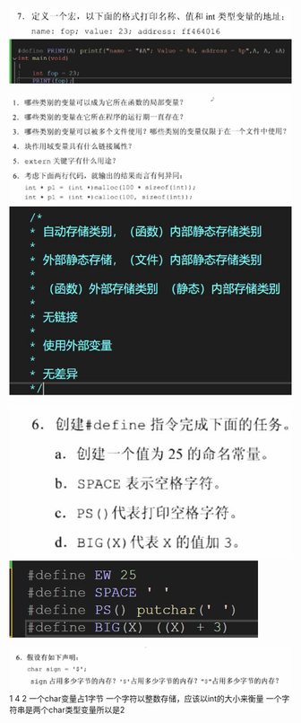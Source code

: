 ![输入图片说明](/imgs/2024-05-13/m1x7ajJzyaCjY648.jpeg)
![输入图片说明](/imgs/2024-05-13/XPY7ENbxpD1yeobD.png)


![输入图片说明](/imgs/2024-05-13/WXwjyGa9pC9vfGIp.jpeg)
![输入图片说明](/imgs/2024-05-13/746JmYcGgM1mtsjw.png)


![输入图片说明](/imgs/2024-05-13/5QZ8Fxap2Gahsl2T.jpeg)
![输入图片说明](/imgs/2024-05-13/FQargpKtH6y2lZa1.png)


![输入图片说明](/imgs/2024-05-13/6wcPkbEmnG9n8OCy.png)
1 4 2
一个char变量占1字节
一个字符以整数存储，应该以int的大小来衡量
一个字符串是两个char类型变量所以是2

<!--stackedit_data:
eyJoaXN0b3J5IjpbMjEzOTE3NTQ2M119
-->